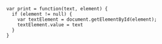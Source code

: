 <html>
  <head>
  </head>
  <body>

    var print = function(text, element) {
      if (element != null) {
        var textElement = document.getElementById(element);
        textElement.value = text
      }
    }
  </body>




</html>
